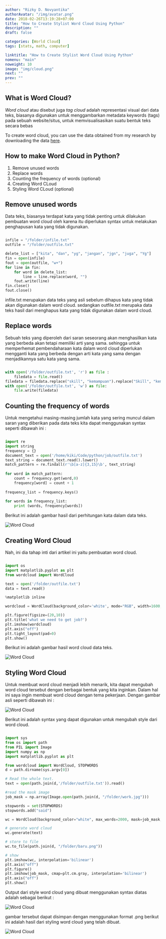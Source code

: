 ```yaml
---
author: "Rizky D. Novyantika"
authorAvatar: "/img/avatar.png"
date: 2018-02-26T13:19:28+07:00
title: "How to Create Stylist Word Cloud Using Python"
description: ""
draft: false

categories: [World Cloud]
tags: [stats, math, computer]

linktitle: "How to Create Stylist Word Cloud Using Python"
nomenu: "main"
noweight: 10
image: "img/cloud.png"
next: ""
prev: ""
---
```


## What is Word Cloud?

_Word cloud_ atau disebut juga _tag cloud_ adalah representasi visual dari data teks, biasanya digunakan untuk menggambarkan metadata keywords (tags) pada sebuah website/situs, untuk memvisualisasikan suatu bentuk teks secara bebas

To create word cloud, you can use the data obtained from my research by downloading the data [here](https://raw.githubusercontent.com/rizkynovyantika/marketingstrategies/master/word%20cloud%20/suggestion). 

## How to make Word Cloud in Python?

1. Remove unused words
2. Replace words
3. Counting the frequency of words (optional)
4. Creating Word CLoud
5. Styling Word CLoud (optional)

## Remove unused words

Data teks, biasanya terdapat kata yang tidak penting untuk dilakukan pembuatan word cloud oleh karena itu diperlukan syntax untuk melakukan penghapusan kata yang tidak digunakan. 

```python

infile = "/folder/infile.txt"
outfile = "/folder/outfile.txt"

delete_list = ["kita", "dan", "yg", "jangan", "jgn", "juga", "Yg"]
fin = open(infile)
fout = open(outfile, "w+")
for line in fin:
    for word in delete_list:
        line = line.replace(word, "")
    fout.write(line)
fin.close()
fout.close()

```

infile.txt merupakan data teks yang asli sebelum dihapus kata yang tidak akan digunakan dalam word cloud. sedangkan outfile.txt merupaka data teks hasil dari menghapus kata yang tidak digunakan dalam word cloud.

## Replace words

Sebuah teks yang diperoleh dari saran seseorang akan menghasilkan kata yang berbeda akan tetapi memiliki arti yang sama. sehingga untuk memperhemat pembendaharaan kata dalam word cloud diperlukan mengganti kata yang berbeda dengan arti kata yang sama dengan menjadikannya satu kata yang sama.

```python

with open('/folder/outfile.txt', 'r') as file :
    filedata = file.read()
filedata = filedata.replace("skill", "kemampuan").replace("Skill", "kemampuan").replace("skills", "kemampuan").replace("softskill", "kemampuan").replace("connection", "koneksi").replace("ipk", "IPK").replace("cv", "CV").replace("berdoa", "doa").replace("yg", " ").replace("communication", "komunikasi")
with open('/folder/outfile.txt', 'w') as file:
    file.write(filedata)

```


## Counting the frequency of words

Untuk mengetahui masing-masing jumlah kata yang sering muncul dalam saran yang diberikan pada data teks kita dapat menggunakan syntax seperti dibawah ini :

```python

import re
import string
frequency = {}
document_text = open('/home/kiki/Code/python/job/outfile.txt')
text_string = document_text.read().lower()
match_pattern = re.findall(r'\b[a-z]{3,15}\b', text_string)
 
for word in match_pattern:
    count = frequency.get(word,0)
    frequency[word] = count + 1
     
frequency_list = frequency.keys()
 
for words in frequency_list:
    print (words, frequency[words])

```

Berikut ini adalah gambar hasil dari perhitungan kata dalam data teks.

![Word Cloud](/images/create-stylist-word-cloud-using-python/1.png)

## Creating Word Cloud
Nah, ini dia tahap inti dari artikel ini yaitu pembuatan word cloud.

```python

import os
import matplotlib.pyplot as plt
from wordcloud import WordCloud

text = open('/folder/outfile.txt')
data = text.read()

%matplotlib inline

wordcloud = WordCloud(background_color='white', mode="RGB", width=1600, height=800).generate(data)

plt.figure(figsize=(20,10))
plt.title('what we need to get job?')
plt.imshow(wordcloud)
plt.axis("off")
plt.tight_layout(pad=0)
plt.show()

```
Berikut ini adalah gambar hasil word cloud data teks.

![Word Cloud](/images/create-stylist-word-cloud-using-python/2.png)


## Styling Word Cloud
Untuk membuat word cloud menjadi lebih menarik, kita dapat mengubah word cloud tersebut dengan berbagai bentuk yang kita inginkan. Dalam hal ini saya ingin membuat word cloud dengan tema pekerjaan. Dengan gambar asli seperti dibawah ini :

![Word Cloud](/images/create-stylist-word-cloud-using-python/3.png)
 
Berikut ini adalah syntax yang dapat digunakan untuk mengubah style dari word cloud.

```python

import sys
from os import path
from PIL import Image
import numpy as np
import matplotlib.pyplot as plt

from wordcloud import WordCloud, STOPWORDS
d = path.dirname(sys.argv[0])

# Read the whole text.
text = open(path.join(d,'/folder/outfile.txt')).read()

#read the mask image
job_mask = np.array(Image.open(path.join(d, "/folder/work.jpg")))

stopwords = set(STOPWORDS)
stopwords.add("said")

wc = WordCloud(background_color="white", max_words=2000, mask=job_mask, stopwords=stopwords)

# generate word cloud
wc.generate(text)

# store to file
wc.to_file(path.join(d, "/folder/baru.png"))

# show
plt.imshow(wc, interpolation='bilinear')
plt.axis("off")
plt.figure()
plt.imshow(job_mask, cmap=plt.cm.gray, interpolation='bilinear')
plt.axis("off")
plt.show()

```

Output dari style word cloud yang dibuat menggunakan syntax diatas adalah sebagai berikut :

![Word Cloud](/images/create-stylist-word-cloud-using-python/4.png)

gambar tersebut dapat disimpan dengan menggunakan format .png 
berikut ini adalah hasil dari styling word cloud yang telah dibuat.

![Word Cloud](/images/create-stylist-word-cloud-using-python/5.png)